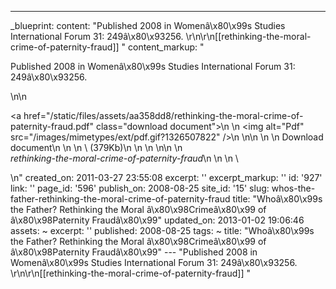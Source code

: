 ---
_blueprint:
  content: "Published 2008 in Womenâ\x80\x99s Studies International Forum 31: 249â\x80\x93256.
    \r\n\r\n[[rethinking-the-moral-crime-of-paternity-fraud]] "
  content_markup: "<p>Published 2008 in Womenâ\x80\x99s Studies International Forum
    31: 249â\x80\x93256.</p>\n\n<p><a href=\"/static/files/assets/aa358dd8/rethinking-the-moral-crime-of-paternity-fraud.pdf\"
    class=\"download document\">\n    \n      <img alt=\"Pdf\" src=\"/images/mimetypes/ext/pdf.gif?1326507822\"
    />\n    \n\n    <label>\n      <span>\n        Download document\n        \n          \n
    \           (379Kb)\n          \n        \n      </span>\n\n      \n        <br
    /><em>rethinking-the-moral-crime-of-paternity-fraud</em>\n      \n    </label>\n
    \ </a></p>\n"
  created_on: 2011-03-27 23:55:08
  excerpt: ''
  excerpt_markup: ''
  id: '927'
  link: ''
  page_id: '596'
  publish_on: 2008-08-25
  site_id: '15'
  slug: whos-the-father-rethinking-the-moral-crime-of-paternity-fraud
  title: "Whoâ\x80\x99s the Father? Rethinking the Moral â\x80\x98Crimeâ\x80\x99 of
    â\x80\x98Paternity Fraudâ\x80\x99"
  updated_on: 2013-01-02 19:06:46
assets: ~
excerpt: ''
published: 2008-08-25
tags: ~
title: "Whoâ\x80\x99s the Father? Rethinking the Moral â\x80\x98Crimeâ\x80\x99 of
  â\x80\x98Paternity Fraudâ\x80\x99"
--- "Published 2008 in Womenâ\x80\x99s Studies International Forum 31: 249â\x80\x93256.
  \r\n\r\n[[rethinking-the-moral-crime-of-paternity-fraud]] "
